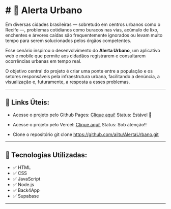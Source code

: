 # # 📌 Alerta Urbano

Em diversas cidades brasileiras — sobretudo em centros urbanos como o Recife —, 
problemas cotidianos como buracos nas vias, acúmulo de lixo, enchentes e árvores 
caídas são frequentemente ignorados ou levam muito tempo para serem solucionados 
pelos órgãos competentes.

Esse cenário inspirou o desenvolvimento do **Alerta Urbano**, um aplicativo web e 
mobile que permite aos cidadãos registrarem e consultarem ocorrências urbanas em 
tempo real.

O objetivo central do projeto é criar uma ponte entre a população e os setores 
responsáveis pela infraestrutura urbana, facilitando a denúncia, a visualização e, 
futuramente, a resposta a esses problemas.

---

## 🚀 Links Úteis:

- Acesse o projeto pelo Github Pages:
[Clique aqui!](https://ailtu.github.io/AlertaUrbano/)
Status: Estável 🚀


- Acesse o projeto pelo Vercel:
[Clique aqui!](https://alerta-urbano-ebon.vercel.app)
Status: Sob atenção‼️


- Clone o repositório
git clone https://github.com/ailtu/AlertaUrbano.git

---

## 🚀 Tecnologias Utilizadas:

- ✅ HTML
- ✅ CSS
- ✅ JavaScript
- ✅ Node.js
- ✅ Back4App
- ✅ Supabase

---

